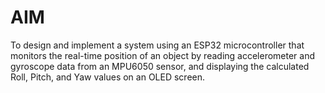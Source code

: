 # AIM

To design and implement a system using an ESP32 microcontroller that monitors the real-time position of an object by reading accelerometer and gyroscope data from an MPU6050 sensor, and displaying the calculated Roll, Pitch, and Yaw values on an OLED screen.